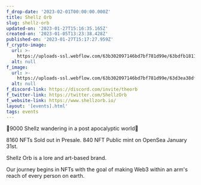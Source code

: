 ```yaml
---
f_drop-date: '2023-02-01T00:00:00.000Z'
title: Shellz Orb
slug: shellz-orb
updated-on: '2023-01-27T15:16:35.165Z'
created-on: '2023-01-05T13:23:38.428Z'
published-on: '2023-01-27T15:17:27.959Z'
f_crypto-image:
  url: >-
    https://uploads-ssl.webflow.com/63b302097146bd7bf781d99e/63bdfb1811e947332b8b86a9_1175229_eth_ether_ethereum_icon%20(1).svg
  alt: null
f_image:
  url: >-
    https://uploads-ssl.webflow.com/63b302097146bd7bf781d99e/63d3ea38df6ef14171e7e1cb_Capture44.JPG
  alt: null
f_discord-link: https://discord.com/invite/theorb
f_twitter-link: https://twitter.com/ShellzOrb
f_website-link: https://www.shellzorb.io/
layout: '[events].html'
tags: events
---
```


💫9000 Shellz wandering in a post apocalyptic world💫

8160 NFTs Sold out in Presale. 840 NFT Public mint on OpenSea January 31st.

Shellz Orb is a lore and art-based brand.

Our journey begins in NFTs with the goal of making Web3 within an arm's reach of every person on earth.

‍
